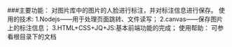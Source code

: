 ###主要功能：
对图片库中的图片的人脸进行标注，并对标注信息进行保存。
使用的技术:
1.Nodejs——用于处理页面跳转、文件读写；
2.canvas——保存图片上的标注信息；
3.HTML+CSS+JQ+JS:基本前端功能的完成；
使用帮助：
可参看根目录下的文档
